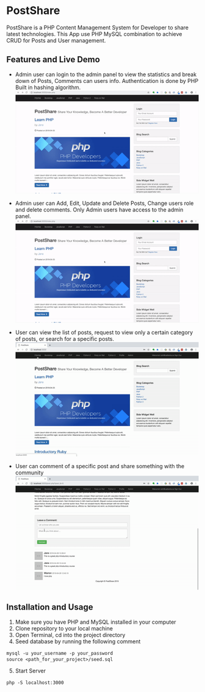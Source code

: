 # PostShare
PostShare is a PHP Content Management System for Developer to share latest technologies. This App use PHP MySQL combination to achieve CRUD for Posts and User management.

## Features and Live Demo
* Admin user can login to the admin panel to view the statistics and break down of Posts, Comments can users info. Authentication is done by PHP Built in hashing algorithm. <br/>
![1](./doc/user.gif)

* Admin user can Add, Edit, Update and Delete Posts, Change users role and delete comments. Only Admin users have access to the admin panel. <br/>
![2](./doc/user.gif)

* User can view the list of posts, request to view only a certain category of posts, or search for a specific posts. <br/>
![3](./doc/post.gif)

* User can comment of a specific post and share something with the community <br/>
![4](./doc/comment.gif)

## Installation and Usage
1. Make sure you have PHP and MySQL installed in your computer
2. Clone repository to your local machine
3. Open Terminal, cd into the project directory
4. Seed database by running the following comment
```
mysql -u your_username -p your_password
source <path_for_your_project>/seed.sql
```
5. Start Server
```
php -S localhost:3000
```

